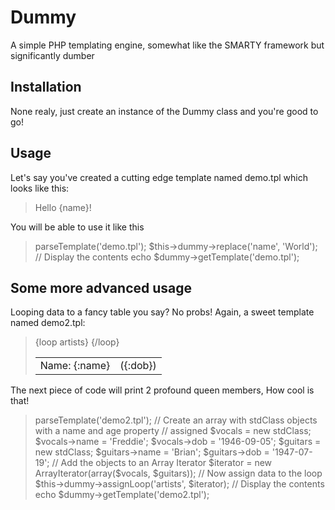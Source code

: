Dummy
=====

A simple PHP templating engine, somewhat like the SMARTY framework but
significantly dumber

Installation
------------

None realy, just create an instance of the Dummy class and you're good to go!

Usage
-----
Let's say you've created a cutting edge template named demo.tpl which looks
like this:

> Hello {name}!

You will be able to use it like this

> <?php   
>
> // Create a Dummy instance   
> include 'Dummy.php';   
> $dummy = new Dummy;   
>
> // Get the template and replace the name variable with 'World'   
> $dummy->parseTemplate('demo.tpl');   
> $this->dummy->replace('name', 'World');   
> 
> // Display the contents   
> echo $dummy->getTemplate('demo.tpl');   

Some more advanced usage
------------------------
Looping data to a fancy table you say? No probs! Again, a sweet template 
named demo2.tpl:

> <table>   
>   {loop artists}   
>     <tr><td>Name: {:name}</td><td>({:dob})</td></tr>   
>   {/loop}   
> </table>   

The next piece of code will print 2 profound queen members, How cool is that!

> <?php   
>
> // Create a Dummy instance   
> include 'Dummy.php';   
> $dummy = new Dummy;   
>
> // Get the template and replace the name variable with 'World'   
> $dummy->parseTemplate('demo2.tpl');   
> // Create an array with stdClass objects with a name and age property   
> // assigned   
> $vocals = new stdClass;   
> $vocals->name = 'Freddie';   
> $vocals->dob = '1946-09-05';   
>   
> $guitars = new stdClass;   
> $guitars->name = 'Brian';   
> $guitars->dob = '1947-07-19';   
>   
> // Add the objects to an Array Iterator   
> $iterator = new ArrayIterator(array($vocals, $guitars));   
>   
> // Now assign data to the loop   
> $this->dummy->assignLoop('artists', $iterator);   
>   
> // Display the contents   
> echo $dummy->getTemplate('demo2.tpl');   
